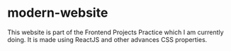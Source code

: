 # modern-website

This website is part of the Frontend Projects Practice which I am currently doing.
It is made using ReactJS and other advances CSS properties.
